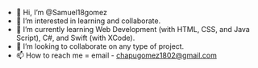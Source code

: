 - 👋 Hi, I’m @Samuel18gomez
- 👀 I’m interested in learning and collaborate.
- 🌱 I’m currently learning Web Development (with HTML, CSS, and Java Script), C#, and Swift (with XCode).
- 💞️ I’m looking to collaborate on any type of project.
- 📫 How to reach me = email - chapugomez1802@gmail.com

<!---
Samuel18gomez/Samuel18gomez is a ✨ special ✨ repository because its `README.md` (this file) appears on your GitHub profile.
You can click the Preview link to take a look at your changes.
--->
